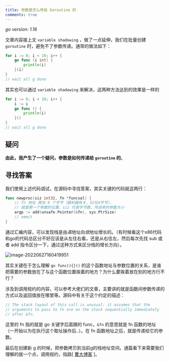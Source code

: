 ```yaml
---
title: 参数是怎么传给 Goroutine 的
comments: true
---
```


*go version: 1.16*

文章内容接上文 `variable shadowing` ，做了一点延伸，我们在批量创建 `goroutine` 时，避免不了参数传递。通常的做法如下：

```go
for i := 0; i < 10; i++ {
    go func (i int) {
        println(i)
    }(i)
}
// wait all g done
```

<!--more-->

其实也可以通过 `variable shadowing` 来解决，这两种方法达到的效果是一样的

```go
for i := 0; i < 10; i++ {
    i := i
    go func () {
        println(i)
    }()
}
// wait all g done
```



## 疑问

**由此，我产生了一个疑问，参数是如何传递给 `goroutine` 的**。

## 寻找答案

我们使用上述代码调试，在源码中寻找答案，其实关键的代码就这两行：

```go
func newproc(siz int32, fn *funcval) {
    // fn 地址 再加 8 个字节（跟机器有关，32位4字节），
    // 就是第一个参数的位置，siz 代表字节数，传进来的参数大小
    argp := add(unsafe.Pointer(&fn), sys.PtrSize)
    // ommit
}
```



通过汇编内容，可以发现栈是由*高*地址向*低*地址增长的。（有时候看这个x86代码和go的代码总区分不好应该是从左往右看，还是从右往左，然后每次先找 sub 或者 add 指令区分一下，通过这种方式来区分栈的增长方向）。

![image-20220627160419951](C:\Users\ybq28\AppData\Roaming\Typora\typora-user-images\image-20220627160419951.png)

其实关键在于怎么理解 `go func(){}()` 的这个函数地址与参数位置的关系，是谁把需要的参数放在了与这个函数位置挨着的地方？为什么要挨着放在别的地方行不行？



涉及到调用规约的内容，可以参考大佬们的文章，主要讲的就是函数间参数传递的方式以及返回值放在哪里等。源码中有关于这个约定的描述：

```go
// The stack layout of this call is unusual: it assumes that the
// arguments to pass to fn are on the stack sequentially immediately
// after &fn.
```

这里的 fn 指的就是 go 关键字后面跟的 func，`&fn` 的意思就是 fn 函数的地址（一开始以为在执行这个取址操作后..）。在 fn 函数地址之后，就是传递给它的参数。



最后在创建新 g 的时候，把参数拷贝到当前g的栈地址空间。通篇看下来需要我们理解的就一个点，调用规约，指路[ [曹大博客](https://www.xargin.com/go1-17-new-calling-convention/) ]。